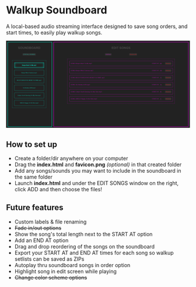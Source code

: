 # Walkup Soundboard
A local-based audio streaming interface designed to save song orders, and start times, to easily play walkup songs. 

![Demo screenshot](https://github.com/ssambender/walkupSoundboard/blob/main/walkupsonglist%20screenshot.png?raw=true)

## How to set up
- Create a folder/dir anywhere on your computer
- Drag the **index.html** and **favicon.png** _(optional)_ in that created folder
- Add any songs/sounds you may want to include in the soundboard in the same folder
- Launch **index.html** and under the EDIT SONGS window on the right, click ADD and then choose the files!

## Future features
- Custom labels & file renaming
- ~~Fade in/out options~~
- Show the song's total length next to the START AT option
- Add an END AT option
- Drag and drop reordering of the songs on the soundboard
- Export your START AT and END AT times for each song so walkup setlists can be saved as ZIPs
- Autoplay thru soundboard songs in order option
- Highlight song in edit screen while playing
- ~~Change color scheme options~~

